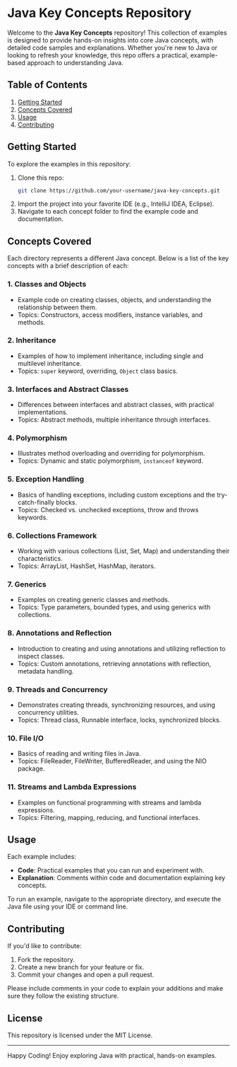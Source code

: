 
# Java Key Concepts Repository

Welcome to the **Java Key Concepts** repository! This collection of examples is designed to provide hands-on insights into core Java concepts, with detailed code samples and explanations. Whether you're new to Java or looking to refresh your knowledge, this repo offers a practical, example-based approach to understanding Java.

## Table of Contents

1. [Getting Started](#getting-started)
2. [Concepts Covered](#concepts-covered)
3. [Usage](#usage)
4. [Contributing](#contributing)

## Getting Started

To explore the examples in this repository:
1. Clone this repo:
   ```bash
   git clone https://github.com/your-username/java-key-concepts.git
   ```
2. Import the project into your favorite IDE (e.g., IntelliJ IDEA, Eclipse).
3. Navigate to each concept folder to find the example code and documentation.

## Concepts Covered

Each directory represents a different Java concept. Below is a list of the key concepts with a brief description of each:

### 1. **Classes and Objects**
   - Example code on creating classes, objects, and understanding the relationship between them.
   - Topics: Constructors, access modifiers, instance variables, and methods.

### 2. **Inheritance**
   - Examples of how to implement inheritance, including single and multilevel inheritance.
   - Topics: `super` keyword, overriding, `Object` class basics.

### 3. **Interfaces and Abstract Classes**
   - Differences between interfaces and abstract classes, with practical implementations.
   - Topics: Abstract methods, multiple inheritance through interfaces.

### 4. **Polymorphism**
   - Illustrates method overloading and overriding for polymorphism.
   - Topics: Dynamic and static polymorphism, `instanceof` keyword.

### 5. **Exception Handling**
   - Basics of handling exceptions, including custom exceptions and the try-catch-finally blocks.
   - Topics: Checked vs. unchecked exceptions, throw and throws keywords.

### 6. **Collections Framework**
   - Working with various collections (List, Set, Map) and understanding their characteristics.
   - Topics: ArrayList, HashSet, HashMap, iterators.

### 7. **Generics**
   - Examples on creating generic classes and methods.
   - Topics: Type parameters, bounded types, and using generics with collections.

### 8. **Annotations and Reflection**
   - Introduction to creating and using annotations and utilizing reflection to inspect classes.
   - Topics: Custom annotations, retrieving annotations with reflection, metadata handling.

### 9. **Threads and Concurrency**
   - Demonstrates creating threads, synchronizing resources, and using concurrency utilities.
   - Topics: Thread class, Runnable interface, locks, synchronized blocks.

### 10. **File I/O**
   - Basics of reading and writing files in Java.
   - Topics: FileReader, FileWriter, BufferedReader, and using the NIO package.

### 11. **Streams and Lambda Expressions**
   - Examples on functional programming with streams and lambda expressions.
   - Topics: Filtering, mapping, reducing, and functional interfaces.

## Usage

Each example includes:
- **Code**: Practical examples that you can run and experiment with.
- **Explanation**: Comments within code and documentation explaining key concepts.

To run an example, navigate to the appropriate directory, and execute the Java file using your IDE or command line.

## Contributing

If you'd like to contribute:
1. Fork the repository.
2. Create a new branch for your feature or fix.
3. Commit your changes and open a pull request.

Please include comments in your code to explain your additions and make sure they follow the existing structure.

## License

This repository is licensed under the MIT License.

---

Happy Coding! Enjoy exploring Java with practical, hands-on examples.
